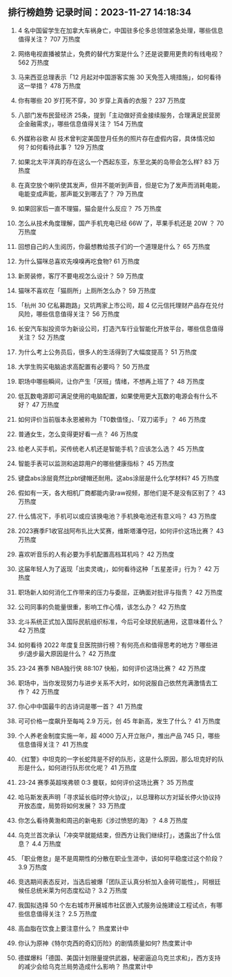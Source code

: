 
## 排行榜趋势 记录时间：2023-11-27 14:18:34
  
  1. 4 名中国留学生在加拿大车祸身亡，中国驻多伦多总领馆紧急处理，哪些信息值得关注？ 707 万热度
    
  2. 网络电视直播被禁止，免费的替代方案是什么？还是说要用更贵的有线电视？ 562 万热度
    
  3. 马来西亚总理表示「12 月起对中国游客实施 30 天免签入境措施」，如何看待这一举措？ 478 万热度
    
  4. 你有哪些 20 岁打死不穿，30 岁穿上真香的衣服？ 237 万热度
    
  5. 八部门发布民营经济 25条，提到「主动做好资金接续服务，合理满足民营房企金融需求」，哪些信息值得关注？ 154 万热度
    
  6. 外媒称谷歌 AI 技术曾判定美国登月任务的照片存在虚假内容，具体情况如何？如何看待此事？ 129 万热度
    
  7. 如果北太平洋真的存在这么一个西起东亚，东至北美的岛带会怎么样? 83 万热度
    
  8. 在真空放个喇叭使其发声，但并不能听到声音，但是它为了发声而消耗电能，电能变成声能，那声能又到哪去了？ 79 万热度
    
  9. 如果回家后一直不理猫，猫会是什么反应？ 75 万热度
    
  10. 怎么从技术角度理解，国产手机充电已经 66W 了，苹果手机还是 20W ？ 70 万热度
    
  11. 回想自己的人生阅历，你最想教给孩子们的一个道理是什么？ 65 万热度
    
  12. 为什么猫咪总喜欢先嗅嗅再吃食物? 61 万热度
    
  13. 新房装修，客厅不要电视怎么设计？ 59 万热度
    
  14. 猫咪不喜欢在「猫厕所」上厕所怎么办？ 59 万热度
    
  15. 「杭州 30 亿私募跑路」又坑两家上市公司，超 4 亿元信托理财产品存在兑付风险，哪些信息值得关注？ 56 万热度
    
  16. 长安汽车拟投资华为新设公司，打造汽车行业智能化开放平台，哪些信息值得关注？ 52 万热度
    
  17. 为什么考上公务员后，很多人的生活得到了大幅度提高？ 51 万热度
    
  18. 大学生购买电脑追求高配置有必要吗？ 50 万热度
    
  19. 职场中哪些瞬间，让你产生「厌班」情绪，不想再上班了？ 48 万热度
    
  20. 低瓦数电源即可满足使用的电脑配置，如果使用更大瓦数的电源会有什么不好？ 47 万热度
    
  21. 如何评价当前版本永恩被称为「T0数值怪」、「双刀诺手」？ 46 万热度
    
  22. 普通女生，怎么变得更好看一点？ 46 万热度
    
  23. 给老人买手机，买传统老人机还是智能手机？应该怎么选？ 45 万热度
    
  24. 智能手表可以监测和追踪用户的哪些健康指标？ 45 万热度
    
  25. 键盘abs涂层竟然比pbt键帽还耐用。这abs涂层是什么化学材料? 45 万热度
    
  26. 假如有一天，各大相机厂商都能内录raw视频，那他们是不是没有区别了？ 43 万热度
    
  27. 什么情况下，手机可以或应该换电池？手机换电池还有意义吗？ 43 万热度
    
  28. 2023赛季F1收官战阿布扎比大奖赛，维斯塔潘夺冠，如何评价这场比赛？ 43 万热度
    
  29. 喜欢听音乐的人有必要为手机配置高档耳机吗？ 42 万热度
    
  30. 这届年轻人为了返现「出卖灵魂」，如何看待这种「五星差评」行为？ 42 万热度
    
  31. 职场新人如何消化工作带来的压力与委屈，正确面对批评与指责？ 42 万热度
    
  32. 公司同事的负能量很重，影响工作心情，该怎么办？ 42 万热度
    
  33. 北斗系统正式加入国际民航组织标准，今后可全球民航通用，这意味着什么？ 42 万热度
    
  34. 如何看待 2022 年度复旦医院排行榜？有何亮点和值得思考的地方？哪些进步/退步最大原因是什么？ 42 万热度
    
  35. 23-24 赛季 NBA独行侠 88:107 快船，如何评价这场比赛？ 42 万热度
    
  36. 职场中，当你发现努力与进步关系不大时，如何说服自己依然充满激情去工作？ 42 万热度
    
  37. 你心中中国最牛的古诗词是哪一首？ 41 万热度
    
  38. 可可价格一度飙升至每吨 2.9 万元，创 45 年新高，发生了什么？ 41 万热度
    
  39. 个人养老金制度实施一年，超 4000 万人开立账户，推出产品 745 只，哪些信息值得关注？ 41 万热度
    
  40. 《红警》中坦克的一字长蛇阵是不好的队形，这是什么原因，那么坦克好的队形是什么，如何进行队形优化呢？ 41 万热度
    
  41. 23-24 赛季英超埃弗顿 0:3 曼联，如何评价这场比赛？ 35 万热度
    
  42. 哈马斯发表声明「寻求延长临时停火协议」，以总理称以方对延长停火协议持开放态度，局势将如何发展？ 33 万热度
    
  43. 你怎么看待黄渤和周迅的新电影《涉过愤怒的海》？ 4.8 万热度
    
  44. 乌克兰首次承认「冲突早就能结束，但西方让我们继续打」，透露出了什么信息？ 4.4 万热度
    
  45. 「职业倦怠」是不是周期性的分散在职业生涯中，该如何平稳度过这个阶段？ 3.9 万热度
    
  46. 竞选期间表态反对，当选后被爆「团队正认真分析加入金砖可能性」，阿根廷候任总统米莱为何态度松动？ 3.2 万热度
    
  47. 我国拟选择 50 个左右城市开展城市社区嵌入式服务设施建设工程试点，有哪些信息值得关注？ 2.5 万热度
    
  48. 高血脂在饮食上要注意什么？ 热度累计中
    
  49. 你认为原神《特尔克西的奇幻历险》的剧情质量如何? 热度累计中
    
  50. 德媒爆料「德国、美国计划限量提供武器，秘密逼迫乌克兰求和」，西方支持的减少会给乌克兰局势造成什么影响？ 热度累计中
    